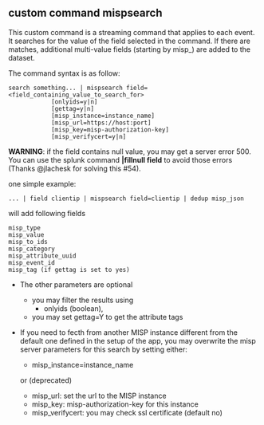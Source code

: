 
## custom command mispsearch
This custom command is a streaming command that applies to each event.
It searches for the value of the field selected in the command.
If there are matches, additional multi-value fields (starting by misp_) are added to the dataset.

The command syntax is as follow:

    search something... | mispsearch field=<field_containing_value_to_search_for> 
                [onlyids=y|n]
                [gettag=y|n]
                [misp_instance=instance_name] 
                [misp_url=https://host:port] 
                [misp_key=misp-authorization-key]
                [misp_verifycert=y|n]                 
                
**WARNING**: if the field contains null value, you may get a server error 500. You can use the splunk command __|fillnull field__ to avoid those errors (Thanks @jlachesk for solving this #54).
    
one simple example:

    ... | field clientip | mispsearch field=clientip | dedup misp_json

will add following fields 

    misp_type
    misp_value
    misp_to_ids
    misp_category
    misp_attribute_uuid
    misp_event_id
    misp_tag (if gettag is set to yes)


- The other parameters are optional
    + you may filter the results using
        - onlyids (boolean),
    + you may set gettag=Y to get the attribute tags 


- If you need to fecth from another MISP instance different from the default one defined in the setup of the app, you may overwrite the misp server parameters for this search by setting either:
    + misp_instance=instance_name

    or (deprecated)

    + misp_url: set the url to the MISP instance
    + misp_key: misp-authorization-key for this instance
    + misp_verifycert: you may check ssl certificate (default no)  
